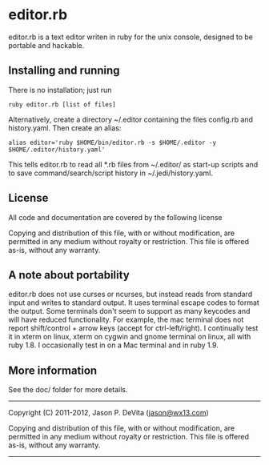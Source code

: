 editor.rb
=========

editor.rb is a text editor writen in ruby for the unix console,
designed to be portable and hackable.


Installing and running
----------------------

There is no installation; just run

    ruby editor.rb [list of files]

Alternatively, create a directory ~/.editor containing the files
config.rb and history.yaml.  Then create an alias:

    alias editor='ruby $HOME/bin/editor.rb -s $HOME/.editor -y $HOME/.editor/history.yaml'

This tells editor.rb to read all *.rb files from ~/.editor/ as
start-up scripts and to save command/search/script history in
~/.jedi/history.yaml.


License
-------

All code and documentation are covered by the following license

Copying and distribution of this file, with or without modification,
are permitted in any medium without royalty or restriction.  This file
is offered as-is, without any warranty.



A note about portability
------------------------

editor.rb does not use curses or ncurses, but instead reads from
standard input and writes to standard output.  It uses terminal escape
codes to format the output.  Some terminals don't seem to support as
many keycodes and will have reduced functionality.  For example, the
mac terminal does not report shift/control + arrow keys (accept for
ctrl-left/right).  I continually test it in xterm on linux, xterm on
cygwin and gnome terminal on linux, all with ruby 1.8.  I occasionally
test in on a Mac terminal and in ruby 1.9.


More information
----------------

See the doc/ folder for more details.

------------------------------------------------------------------------

Copyright (C) 2011-2012, Jason P. DeVita (jason@wx13.com)

Copying and distribution of this file, with or without modification,
are permitted in any medium without royalty or restriction.  This file
is offered as-is, without any warranty.

------------------------------------------------------------------------

